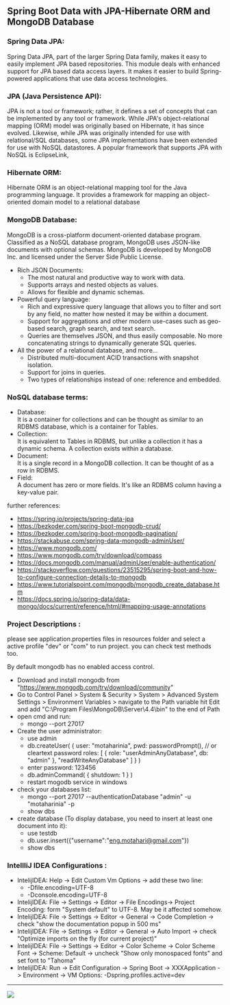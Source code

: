 ## Spring Boot Data with JPA-Hibernate ORM and MongoDB Database

### Spring Data JPA:
Spring Data JPA, part of the larger Spring Data family, makes it easy to easily implement JPA based repositories. This module deals with enhanced support for JPA based data access layers. It makes it easier to build Spring-powered applications that use data access technologies.

### JPA (Java Persistence API):
JPA is not a tool or framework; rather, it defines a set of concepts that can be implemented by any tool or framework. While JPA's object-relational mapping (ORM) model was originally based on Hibernate, it has since evolved. Likewise, while JPA was originally intended for use with relational/SQL databases, some JPA implementations have been extended for use with NoSQL datastores. A popular framework that supports JPA with NoSQL is EclipseLink,

### Hibernate ORM:
Hibernate ORM is an object-relational mapping tool for the Java programming language. It provides a framework for mapping an object-oriented domain model to a relational database

### MongoDB Database:
MongoDB is a cross-platform document-oriented database program. Classified as a NoSQL database program, MongoDB uses JSON-like documents with optional schemas. MongoDB is developed by MongoDB Inc. and licensed under the Server Side Public License.
- Rich JSON Documents:
    - The most natural and productive way to work with data.
    - Supports arrays and nested objects as values.
    - Allows for flexible and dynamic schemas.
- Powerful query language:
    - Rich and expressive query language that allows you to filter and sort by any field, no matter how nested it may be within a document.
    - Support for aggregations and other modern use-cases such as geo-based search, graph search, and text search.
    - Queries are themselves JSON, and thus easily composable. No more concatenating strings to dynamically generate SQL queries.
- All the power of a relational database, and more...
    - Distributed multi-document ACID transactions with snapshot isolation.
    - Support for joins in queries.
    - Two types of relationships instead of one: reference and embedded.

### NoSQL database terms:
- Database:     
It is a container for collections and can be thought as similar to an RDBMS database, which is a container for Tables.
- Collection:   
It is equivalent to Tables in RDBMS, but unlike a collection it has a dynamic schema. A collection exists within a database.
- Document:     
It is a single record in a MongoDB collection. It can be thought of as a row in RDBMS.
- Field:    
A document has zero or more fields. It's like an RDBMS column having a key-value pair.

further references:     
- https://spring.io/projects/spring-data-jpa
- https://bezkoder.com/spring-boot-mongodb-crud/
- https://bezkoder.com/spring-boot-mongodb-pagination/
- https://stackabuse.com/spring-data-mongodb-adminUser/
- https://www.mongodb.com/
- https://www.mongodb.com/try/download/compass
- https://docs.mongodb.com/manual/adminUser/enable-authentication/
- https://stackoverflow.com/questions/23515295/spring-boot-and-how-to-configure-connection-details-to-mongodb
- https://www.tutorialspoint.com/mongodb/mongodb_create_database.htm
- https://docs.spring.io/spring-data/data-mongo/docs/current/reference/html/#mapping-usage-annotations



### Project Descriptions :
please see application.properties files in resources folder and select a active profile "dev" or "com" to run project. you can check test methods too.  

By default mongodb has no enabled access control.
- Download and install mongodb from "https://www.mongodb.com/try/download/community"
- Go to Control Panel > System & Security > System > Advanced System Settings > Environment Variables > navigate to the Path variable hit Edit and add "C:\Program Files\MongoDB\Server\4.4\bin" to the end of Path
- open cmd and run:
    - mongo --port 27017
- Create the user administrator:
    - use admin
    - db.createUser(
        {
          user: "motaharinia",
          pwd: passwordPrompt(), // or cleartext password
          roles: [ { role: "userAdminAnyDatabase", db: "admin" }, "readWriteAnyDatabase" ]
        }
      )
    - enter password: 123456
    - db.adminCommand( { shutdown: 1 } )
    - restart mogodb service in windows
- check your databases list:
    - mongo --port 27017  --authenticationDatabase "admin" -u "motaharinia" -p
    - show dbs
- create database (To display database, you need to insert at least one document into it):
    - use testdb
    - db.user.insert({"username":"eng.motahari@gmail.com"})
    - show dbs

### IntellliJ IDEA Configurations :
- IntelijIDEA: Help -> Edit Custom Vm Options -> add these two line:
    - -Dfile.encoding=UTF-8
    - -Dconsole.encoding=UTF-8
- IntelijIDEA: File -> Settings -> Editor -> File Encodings-> Project Encoding: form "System default" to UTF-8. May be it affected somehow.
- IntelijIDEA: File -> Settings -> Editor -> General -> Code Completion -> check "show the documentation popup in 500 ms"
- IntelijIDEA: File -> Settings -> Editor -> General -> Auto Import -> check "Optimize imports on the fly (for current project)"
- IntelijIDEA: File -> Settings -> Editor -> Color Scheme -> Color Scheme Font -> Scheme: Default -> uncheck "Show only monospaced fonts" and set font to "Tahoma"
- IntelijIDEA: Run -> Edit Configuration -> Spring Boot -> XXXApplication -> Environment -> VM Options: -Dspring.profiles.active=dev

<hr/>
<a href="mailto:eng.motahari@gmail.com?"><img src="https://img.shields.io/badge/gmail-%23DD0031.svg?&style=for-the-badge&logo=gmail&logoColor=white"/></a>

